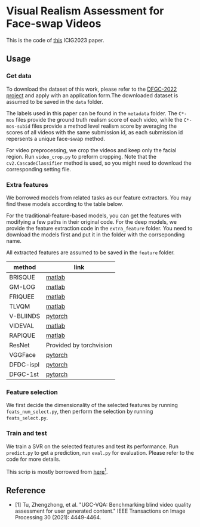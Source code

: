 # Visual Realism Assessment for Face-swap Videos
This is the code of [this](https://arxiv.org/abs/2302.00918) ICIG2023 paper.



## Usage

### Get data
To download the dataset of this work, please refer to the [DFGC-2022 project](https://github.com/NiCE-X/DFGC-2022) and apply with an application form.The downloaded dataset is assumed to be saved in the `data` folder.

The labels used in this paper can be found in the `metadata` folder. The `C*-mos` files provide the ground truth realism score of each video, while the `C*-mos-subid` files provide a method level realism score by averaging the scores of all videos with the same submission id, as each submission id repersents a unique face-swap method.

For video preprocessing, we crop the videos and keep only the facial region. Run `video_crop.py` to preform cropping. Note that the `cv2.CascadeClassifier` method is used, so you might need to download the corresponding setting file.

### Extra features
We borrowed models from related tasks as our feature extractors. You may find these models according to the table below.

For the traditional-feature-based models, you can get the features with modifying a few paths in their original code. For the deep models, we provide the feature extraction code in the `extra_feature` folder. You need to download the models first and put it in the folder with the corrseponding name.

All extracted features are assumed to be saved in the `feature` folder.

|method|link|
|----|----|
|BRISQUE|[matlab](https://github.com/vztu/VIDEVAL/tree/master/features/initial_feature_set)|
|GM-LOG|[matlab](https://github.com/vztu/VIDEVAL/tree/master/features/initial_feature_set)|
|FRIQUEE|[matlab](https://github.com/vztu/VIDEVAL/tree/master/features/initial_feature_set)|
|TLVQM|[matlab](https://github.com/vztu/VIDEVAL/tree/master/features/initial_feature_set)|
|V-BLIINDS|[pytorch](https://github.com/pavancm/vbliinds)|
|VIDEVAL|[matlab](https://github.com/vztu/VIDEVAL/tree/master)|
|RAPIQUE|[matlab](https://github.com/vztu/RAPIQUE)|
|ResNet|Provided by torchvision|
|VGGFace|[pytorch](https://github.com/prlz77/vgg-face.pytorch)|
|DFDC-ispl|[pytorch](https://github.com/polimi-ispl/icpr2020dfdc)|
|DFGC-1st|[pytorch](https://github.com/chenhanch/DFGC-2022-1st-place)|

### Feature selection
We first decide the dimensionality of the selected features by running `feats_num_select.py`, then perform the selection by running `feats_select.py`.

### Train and test
We train a SVR on the selected features and test its performance. Run `predict.py` to get a prediction, run `eval.py` for evaluation. Please refer to the code for more details. 

This scrip is mostly borrowed from [here](https://github.com/vztu/BVQA_Benchmark.git)[<sup>1</sup>](#refer-anchor-1).


## Reference

<div id="refer-anchor-1"></div>

- [1] Tu, Zhengzhong, et al. "UGC-VQA: Benchmarking blind video quality assessment for user generated content." IEEE Transactions on Image Processing 30 (2021): 4449-4464.

